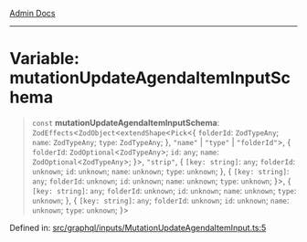 [Admin Docs](/)

***

# Variable: mutationUpdateAgendaItemInputSchema

> `const` **mutationUpdateAgendaItemInputSchema**: `ZodEffects`\<`ZodObject`\<`extendShape`\<`Pick`\<\{ `folderId`: `ZodTypeAny`; `name`: `ZodTypeAny`; `type`: `ZodTypeAny`; \}, `"name"` \| `"type"` \| `"folderId"`\>, \{ `folderId`: `ZodOptional`\<`ZodTypeAny`\>; `id`: `any`; `name`: `ZodOptional`\<`ZodTypeAny`\>; \}\>, `"strip"`, \{ `[key: string]`: `any`;  `folderId`: `unknown`; `id`: `unknown`; `name`: `unknown`; `type`: `unknown`; \}, \{ `[key: string]`: `any`;  `folderId`: `unknown`; `id`: `unknown`; `name`: `unknown`; `type`: `unknown`; \}\>, \{ `[key: string]`: `any`;  `folderId`: `unknown`; `id`: `unknown`; `name`: `unknown`; `type`: `unknown`; \}, \{ `[key: string]`: `any`;  `folderId`: `unknown`; `id`: `unknown`; `name`: `unknown`; `type`: `unknown`; \}\>

Defined in: [src/graphql/inputs/MutationUpdateAgendaItemInput.ts:5](https://github.com/PalisadoesFoundation/talawa-api/blob/5c2e90552414053c7e52a1a2621c3724f43bf6ad/src/graphql/inputs/MutationUpdateAgendaItemInput.ts#L5)

